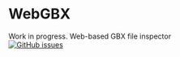 # WebGBX
Work in progress.
Web-based GBX file inspector
<br>[![GitHub issues](https://img.shields.io/github/issues/nbeerten/WebGBX?label=Issues&style=flat-square)](https://github.com/nbeerten/WebGBX/issues)
